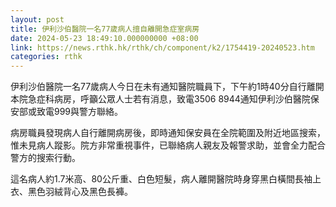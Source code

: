 ```yaml
---
layout: post
title: 伊利沙伯醫院一名77歲病人擅自離開急症室病房
date: 2024-05-23 18:49:10.000000000 +08:00
link: https://news.rthk.hk/rthk/ch/component/k2/1754419-20240523.htm
categories: rthk
---
```


伊利沙伯醫院一名77歲病人今日在未有通知醫院職員下，下午約1時40分自行離開本院急症科病房，呼籲公眾人士若有消息，致電3506 8944通知伊利沙伯醫院保安部或致電999與警方聯絡。

病房職員發現病人自行離開病房後，即時通知保安員在全院範圍及附近地區搜索，惟未見病人蹤影。院方非常重視事件，已聯絡病人親友及報警求助，並會全力配合警方的搜索行動。

這名病人約1.7米高、80公斤重、白色短髮，病人離開醫院時身穿黑白橫間長袖上衣、黑色羽絨背心及黑色長褲。
